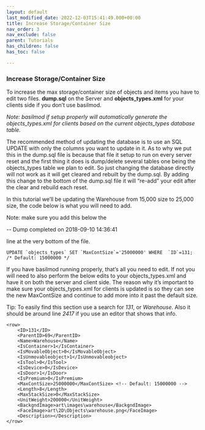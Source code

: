 ```yaml
---
layout: default
last_modified_date: 2022-12-03T15:41:49.000+00:00
title: Increase Storage/Container Size
nav_order: 3
nav_exclude: false
parent: Tutorials
has_children: false
has_toc: false

---
```

### Increase Storage/Container Size

  
To increase the max storage/container size of objects and items you have to edit two files. **dump.sql** on the Server and **objects_types.xml** for your clients side if you don’t use basilmod.

_Note: basilmod if setup properly will automatically generate the objects_types.xml for clients based on the current objects_types database table._

The recommended method of updating the database is to use an SQL UPDATE with only the columns you want to update in it. As to why we put this in the dump.sql file is because that file it setup to run on every server reset and the first thing it does is dump/delete several tables one being the objects_types table we plan to edit. So just changing the database directly will not work as it will get cleared and rebuilt by the dump.sql. By adding this change to the bottom of the dump.sql file it will “re-add” your edit after the clear and rebuild each reset.

In this tutorial we’ll be updating the Warehouse from 15,000 size to 25,000 size, the code below is what you will need to add.

Note: make sure you add this below the

\-- Dump completed on 2018-09-10 14:36:41

line at the very bottom of the file.

    UPDATE `objects_types` SET `MaxContSize`='25000000' WHERE  `ID`=131; /* Default: 15000000 */

If you have basilmod running properly, that’s all you need to edit. If not you will need to also perform the below edits to your objects_types.xml and have it on both the server and client side. The reason why it’s important to make sure your objects_types.xml for clients is updated is so they can see the new MaxContSize and continue to add more into it past the default size.

Tip: To easily find this section use a search for _<ID>131</ID>_, or _Warehouse_. Also it should be around line _2417_ if you use an editor that shows that info.

    <row>
        <ID>131</ID>
        <ParentID>69</ParentID>
        <Name>Warehouse</Name>
        <IsContainer>1</IsContainer>
        <IsMovableObject>0</IsMovableObject>
        <IsUnmovableobject>1</IsUnmovableobject>
        <IsTool>0</IsTool>
        <IsDevice>0</IsDevice>
        <IsDoor>1</IsDoor>
        <IsPremium>0</IsPremium>
        <MaxContSize>25000000</MaxContSize> <!-- Default: 15000000 -->
        <Length>8</Length>
        <MaxStackSize>0</MaxStackSize>
        <UnitWeight>200000</UnitWeight>
        <BackgndImage>art\images\warehouse</BackgndImage>
        <FaceImage>art\2D\Objects\warehouse.png</FaceImage>
        <Description></Description>
    </row>